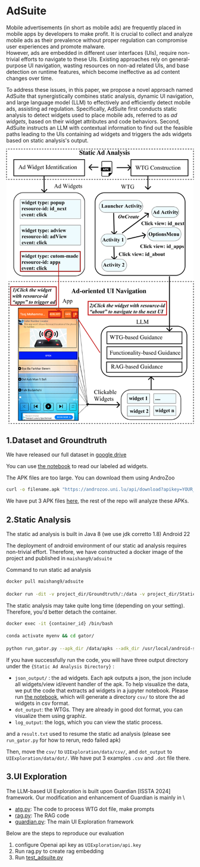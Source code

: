 # AdSuite
Mobile advertisements (in short as mobile ads) are frequently placed in mobile apps by developers to make profit.
It is crucial to collect and analyze mobile ads as their prevalence without proper regulation can compromise user experiences and promote malware.  
However, ads are embedded in different user interfaces (UIs), require non-trivial efforts to navigate to these UIs.
Existing approaches rely on general-purpose UI navigation, wasting resources on non-ad related UIs, and base detection on runtime features, which become ineffective as ad content changes over time.


To address these issues, in this paper, we propose a novel approach named AdSuite that synergistically combines static analysis, dynamic UI navigation, and large language model (LLM) to effectively and efficiently detect mobile ads, assisting ad regulation.
Specifically, AdSuite first conducts static analysis to detect widgets used to place mobile ads, referred to as _ad widgets_, based on their widget attributes and code behaviors. 
Second, AdSuite instructs an LLM with contextual information to find out the feasible paths leading to the UIs containing ad widgets and triggers the ads widgets based on static analysis's output.

![AdSuite.png](AdSuite.png)
## 1.Dataset and Groundtruth

We have released our full dataset in [google drive](https://drive.google.com/drive/folders/1dTLBSfQLyrNx1qM72OStax8T5H1eYT7_?usp=sharing
)

You can use [the notebook](Groundtruth/readGroundtruth.ipynb) to read our labeled ad widgets. 

The APK files are too large. You can download them using AndroZoo
```bash
curl -o filename.apk "https://androzoo.uni.lu/api/download?apikey=YOUR_API_KEY&sha256=SHA256_HASH_OF_APK"
```

We have put 3 APK files [here](Groundtruth/apks), the rest of the repo will analyze these APKs.

## 2.Static Analysis
The static ad analysis is built in Java 8 (we use jdk corretto 1.8) Android 22

The deployment of android environment of our static ad analysis requires non-trivial effort.
Therefore, we have constructed a docker image of the project and published in
`maishang9/adsuite`


Command to run static ad analysis

```bash
docker pull maishang9/adsuite
   
docker run -dit -v project_dir/Groundtruth/:/data -v project_dir/StaticAnalysis/staticAdAnalysis:/gator maishang9/adsuite /bin/bash
```
The static analysis may take quite long time (depending on your setting). Therefore, you'd better detach the container.

```bash
docker exec -it {container_id} /bin/bash

conda activate myenv && cd gator/

python run_gator.py --apk_dir /data/apks --adk_dir /usr/local/android-sdk-linux

```

If you have successfully run the code, you will have three output directory under the `{Static Ad Analysis Directory}` : 
- `json_output/` : the ad widgets. Each apk outputs a json, the json include all widgets/view id/event handler of the apk. 
To help visualize the data, we put the code that extracts ad widgets in a jupyter notebook. 
Please run [the notebook](StaticAnalysis/static2dynamic.ipynb), which will generate a directory `csv/` to store the ad widgets in csv format.
- `dot_output`: the WTGs. They are already in good dot format, you can visualize them using graphiz.
- `log_output`: the logs, which you can view the static process.

and a `result.txt` used to resume the static ad analysis (please see `run_gator.py` for how to rerun, redo failed apk)




Then, move the `csv/` to `UIExploration/data/csv/`, and `dot_output` to `UIExploration/data/dot/`.
We have put 3 examples `.csv` and `.dot` file there. 



## 3.UI Exploration


The LLM-based UI Exploration is built upon Guardian [ISSTA 2024] framework. Our modification and enhancement of Guardian is mainly in \
- [atg.py](UIExploration/atg.py): The code to process WTG dot file, make prompts
- [rag.py](UIExploration/rag.py): The RAG code
- [guardian.py](UIExploration/guardian.py): The main UI Exploration framework


Below are the steps to reproduce our evaluation
1. configure Openai api key as `UIExploration/api.key`
2. Run rag.py to create rag embedding
2. Run [test_adsuite.py](UIExploration/test_adsuite.py)



